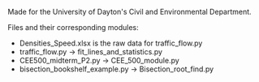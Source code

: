 Made for the University of Dayton's Civil and Environmental Department.

Files and their corresponding modules:
  
  - Densities_Speed.xlsx is the raw data for traffic_flow.py
  - traffic_flow.py -> fit_lines_and_statistics.py
  - CEE500_midterm_P2.py -> CEE_500_module.py
  - bisection_bookshelf_example.py -> Bisection_root_find.py
